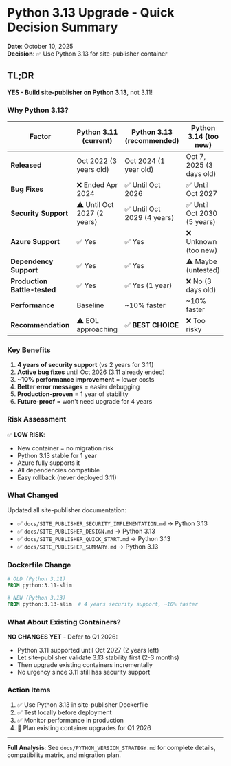 # Python 3.13 Upgrade - Quick Decision Summary

**Date**: October 10, 2025  
**Decision**: ✅ Use Python 3.13 for site-publisher container

## TL;DR

**YES - Build site-publisher on Python 3.13**, not 3.11!

### Why Python 3.13?

| Factor | Python 3.11 (current) | Python 3.13 (recommended) | Python 3.14 (too new) |
|--------|---------------------|---------------------------|---------------------|
| **Released** | Oct 2022 (3 years old) | Oct 2024 (1 year old) | Oct 7, 2025 (3 days old) |
| **Bug Fixes** | ❌ Ended Apr 2024 | ✅ Until Oct 2026 | ✅ Until Oct 2027 |
| **Security Support** | ⚠️ Until Oct 2027 (2 years) | ✅ Until Oct 2029 (4 years) | ✅ Until Oct 2030 (5 years) |
| **Azure Support** | ✅ Yes | ✅ Yes | ❌ Unknown (too new) |
| **Dependency Support** | ✅ Yes | ✅ Yes | ⚠️ Maybe (untested) |
| **Production Battle-tested** | ✅ Yes | ✅ Yes (1 year) | ❌ No (3 days old) |
| **Performance** | Baseline | ~10% faster | ~10% faster |
| **Recommendation** | ⚠️ EOL approaching | ✅ **BEST CHOICE** | ❌ Too risky |

### Key Benefits

1. **4 years of security support** (vs 2 years for 3.11)
2. **Active bug fixes** until Oct 2026 (3.11 already ended)
3. **~10% performance improvement** = lower costs
4. **Better error messages** = easier debugging
5. **Production-proven** = 1 year of stability
6. **Future-proof** = won't need upgrade for 4 years

### Risk Assessment

✅ **LOW RISK**:
- New container = no migration risk
- Python 3.13 stable for 1 year
- Azure fully supports it
- All dependencies compatible
- Easy rollback (never deployed 3.11)

### What Changed

Updated all site-publisher documentation:
- ✅ `docs/SITE_PUBLISHER_SECURITY_IMPLEMENTATION.md` → Python 3.13
- ✅ `docs/SITE_PUBLISHER_DESIGN.md` → Python 3.13
- ✅ `docs/SITE_PUBLISHER_QUICK_START.md` → Python 3.13
- ✅ `docs/SITE_PUBLISHER_SUMMARY.md` → Python 3.13

### Dockerfile Change

```dockerfile
# OLD (Python 3.11)
FROM python:3.11-slim

# NEW (Python 3.13)
FROM python:3.13-slim  # 4 years security support, ~10% faster
```

### What About Existing Containers?

**NO CHANGES YET** - Defer to Q1 2026:
- Python 3.11 supported until Oct 2027 (2 years left)
- Let site-publisher validate 3.13 stability first (2-3 months)
- Then upgrade existing containers incrementally
- No urgency since 3.11 still has security support

### Action Items

1. ✅ Use Python 3.13 in site-publisher Dockerfile
2. ✅ Test locally before deployment
3. ✅ Monitor performance in production
4. 📅 Plan existing container upgrades for Q1 2026

---

**Full Analysis**: See `docs/PYTHON_VERSION_STRATEGY.md` for complete details, compatibility matrix, and migration plan.

